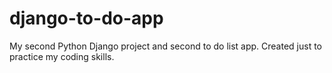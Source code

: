 # django-to-do-app
My second Python Django project and second to do list app. Created just to practice my coding skills.
